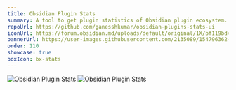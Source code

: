 ```yaml
---
title: Obsidian Plugin Stats
summary: A tool to get plugin statistics of Obsidian plugin ecosystem.
repoUrl: https://github.com/ganesshkumar/obsidian-plugins-stats-ui
iconUrl: https://forum.obsidian.md/uploads/default/original/1X/bf119bd48f748f4fd2d65f2d1bb05d3c806883b5.png 
bannerUrl: https://user-images.githubusercontent.com/2135089/154796362-e80a56b4-1f0f-451b-8bf3-3ed435c6b23f.png
order: 110
showcase: true
boxIcon: bx-stats
---
```




<!-- A WebApp to generate clipper (bookmarklet) to clip web content and paste it directly into Obsidian Vault in the local machine. -->

![Obsidian Plugin Stats](https://img.shields.io/github/stars/ganesshkumar/obsidian-plugins-stats-ui?style=social)
![Obsidian Plugin Stats](https://img.shields.io/w3c-validation/default?targetUrl=https%3A%2F%2Fobsidian-plugin-stats.vercel.app)
